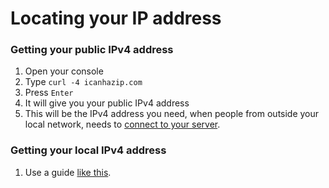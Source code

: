# Locating your IP address

### Getting your public IPv4 address

1. Open your console
2. Type `curl -4 icanhazip.com`&#x20;
3. Press `Enter`
4. It will give you your public IPv4 address
5. This will be the IPv4 address you need, when people from outside your local network, needs to [connect to your server](../../client-setup/playing-skyrim-together-reborn/connecting-to-a-server.md).



### Getting your local IPv4 address

1. Use a guide [like this](https://tecadmin.net/how-to-find-ipv4-address-on-ubuntu-22-04/).
